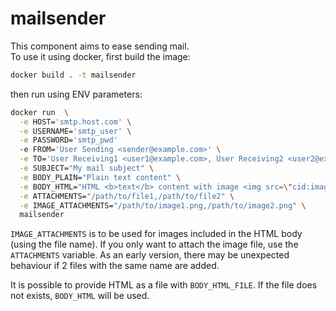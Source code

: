 # mailsender

This component aims to ease sending mail.  
To use it using docker, first build the image:
```bash
docker build . -t mailsender
```  
then run using ENV parameters:
```bash
docker run  \
  -e HOST='smtp.host.com' \
  -e USERNAME='smtp_user' \
  -e PASSWORD='smtp_pwd'
  -e FROM='User Sending <sender@example.com>' \
  -e TO='User Receiving1 <user1@example.com>, User Receiving2 <user2@example.com>' \
  -e SUBJECT="My mail subject" \
  -e BODY_PLAIN="Plain text content" \
  -e BODY_HTML="HTML <b>text</b> content with image <img src=\"cid:image2.png\">" \
  -e ATTACHMENTS="/path/to/file1,/path/to/file2" \
  -e IMAGE_ATTACHMENTS="/path/to/image1.png,/path/to/image2.png" \
  mailsender
```

`IMAGE_ATTACHMENTS` is to be used for images included in the HTML body (using the file name). If you only want to attach the image file, use the `ATTACHMENTS` variable. 
As an early version, there may be unexpected behaviour if 2 files with the same name are added.

It is possible to provide HTML as a file with `BODY_HTML_FILE`. If the file does not exists, `BODY_HTML` will be used.